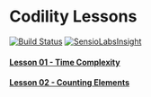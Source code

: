 # Codility Lessons

[![Build Status](https://travis-ci.org/samiulhoque/codility-lessons.svg?branch=master)](https://travis-ci.org/samiulhoque/codility-lessons)
[![SensioLabsInsight](https://insight.sensiolabs.com/projects/65f45405-d802-47ae-a7c2-7ba39008359d/mini.png)](https://insight.sensiolabs.com/projects/65f45405-d802-47ae-a7c2-7ba39008359d)

#### [Lesson 01 - Time Complexity](https://github.com/samiulhoque/codility-lessons/blob/master/src/Lesson01/)

#### [Lesson 02 - Counting Elements](https://github.com/samiulhoque/codility-lessons/blob/master/src/Lesson02/)
